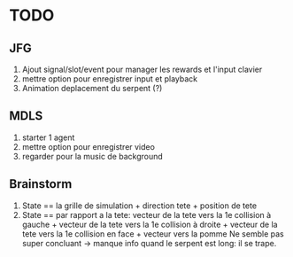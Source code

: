 # TODO

## JFG
1. Ajout signal/slot/event pour manager les rewards et l'input clavier
2. mettre option pour enregistrer input et playback
3. Animation deplacement du serpent (?)

## MDLS
1. starter 1 agent
2. mettre option pour enregistrer video
3. regarder pour la music de background

## Brainstorm
1. State == la grille de simulation + direction tete + position de tete
2. State == par rapport a la tete:
              vecteur de la tete vers la 1e collision à gauche +
              vecteur de la tete vers la 1e collision à droite +
              vecteur de la tete vers la 1e collision en face +
              vecteur vers la pomme
    Ne semble pas super concluant -> manque info quand le serpent est long: il se trape.
